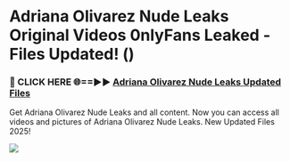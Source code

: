 # Adriana Olivarez Nude Leaks Original Videos 0nlyFans Leaked - Files Updated! ()

<h3>🔴 CLICK HERE 🌐==►► <a href="https://tinyurl.com/2p9ay9w9" rel="nofollow">Adriana Olivarez Nude Leaks Updated Files</a></h3>

Get Adriana Olivarez Nude Leaks and all content. Now you can access all videos and pictures of Adriana Olivarez Nude Leaks. New Updated Files 2025!

[![](https://i.imgur.com/KQgVmj3.gif)](https://tinyurl.com/2p9ay9w9)
